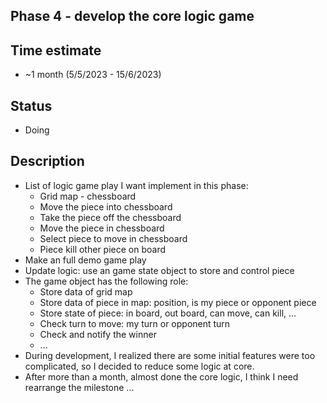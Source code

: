 ## Phase 4 - develop the core logic game

## Time estimate

- ~1 month (5/5/2023 - 15/6/2023)

## Status

- Doing

## Description

- List of logic game play I want implement in this phase:
  - Grid map - chessboard
  - Move the piece into chessboard
  - Take the piece off the chessboard
  - Move the piece in chessboard
  - Select piece to move in chessboard
  - Piece kill other piece on board
- Make an full demo game play
- Update logic: use an game state object to store and control piece
- The game object has the following role:
  - Store data of grid map
  - Store data of piece in map: position, is my piece or opponent piece
  - Store state of piece: in board, out board, can move, can kill, ...
  - Check turn to move: my turn or opponent turn
  - Check and notify the winner
  - ...
- During development, I realized there are some initial features were too complicated, so I decided to reduce some logic at core.
- After more than a month, almost done the core logic, I think I need rearrange the milestone ...